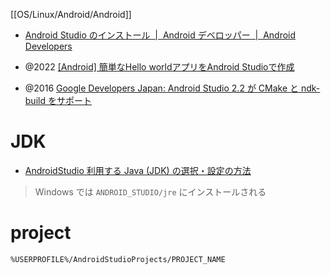 [[OS/Linux/Android/Android]]

- [Android Studio のインストール  |  Android デベロッパー  |  Android Developers](https://developer.android.com/studio/install)

- @2022 [[Android] 簡単なHello worldアプリをAndroid Studioで作成](https://akira-watson.com/android/helloworld.html)
- @2016 [Google Developers Japan: Android Studio 2.2 が CMake と ndk-build をサポート](https://developers-jp.googleblog.com/2016/11/make-and-ndk-build-support-in-android.html)

# JDK
- [AndroidStudio 利用する Java (JDK) の選択・設定の方法](https://android.benigumo.com/20211202/androidstudio-java-jdk/)

> Windows では `ANDROID_STUDIO/jre` にインストールされる

# project

`%USERPROFILE%/AndroidStudioProjects/PROJECT_NAME`
